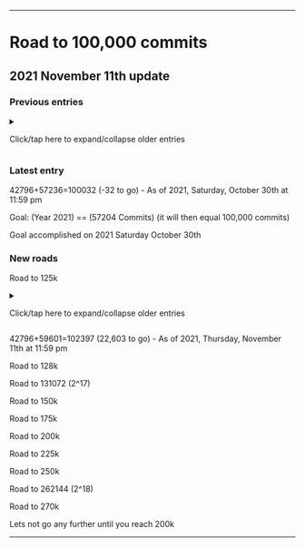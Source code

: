 
***

# Road to 100,000 commits

## 2021 November 11th update

### Previous entries

<details><summary><p>Click/tap here to expand/collapse older entries</p></summary>

42796+54602=97398 (2602 to go) - As of 2021 Friday October 15th at 5:39 pm

42796+54623=97419 (2581 to go) - As of 2021 Friday October 15th at 8:58 pm

42796+54647=97443 (2557 to go) - As of 2021 Saturday October 16th at 11:59 pm

42796+54785=97581 (2419 to go) - As of 2021, Sunday, October 17th at 11:59 pm

42796+54992=97788 (2202 to go) - As of 2021, Monday, October 18th at 11:59 pm

42796+55252=98048 (1952 to go) - As of 2021, Tuesday, October 19th at 11:59 pm

42796+55422=98218 (1782 to go) - As of 2021, Wednesday, October 20th at 11:59 pm

42796+55632=98428 (1572 to go) - As of 2021, Thursday, October 21st at 11:59 pm

42796+55834=98630 (1370 to go) - As of 2021, Friday, October 22nd at 11:59 pm

42796+56020=98816 (1184 to go) - As of 2021, Saturday, October 23rd at 11:59 pm

42796+56181=98977 (1023 to go) - As of 2021, Sunday, October 24th at 11:59 pm

42796+56393=99189 (811 to go) - As of 2021, Monday, October 25th at 11:59 pm

42796+56552=99348 (652 to go) - As of 2021, Tuesday, October 26th at 11:59 pm

42796+56714=99510 (490 to go) - As of 2021, Wednesday, October 27th at 11:59 pm

42796+56885=99681 (319 to go) - As of 2021, Thursday, October 28th at 11:59 pm

42796+57051=99681 (153 to go) - As of 2021, Friday, October 29th at 11:59 pm

</details>

### Latest entry

42796+57236=100032 (-32 to go) - As of 2021, Saturday, October 30th at 11:59 pm

Goal: (Year 2021) == (57204 Commits) (it will then equal 100,000 commits)

Goal accomplished on 2021 Saturday October 30th

### New roads

Road to 125k

<details><summary><p>Click/tap here to expand/collapse older entries</p></summary>

42796+57236=100032 (24,968 to go) - As of 2021, Saturday, October 30th at 11:59 pm

42796+57444=100240 (24,760 to go) - As of 2021, Sunday, October 31st at 11:59 pm

42796+57652=100240 (24,449 to go) - As of 2021, Monday, November 1st at 11:59 pm

42796+57816=100612 (24,588 to go) - As of 2021, Tuesday, November 2nd at 11:59 pm

42796+58023=100999 (24,001 to go) - As of 2021, Wednesday, November 3rd at 11:59 pm

42796+58223=101019 (23,981 to go) - As of 2021, Thursday, November 4th at 11:59 pm

42796+58448=101244 (23,756 to go) - As of 2021, Friday, November 5th at 11:59 pm

42796+58579=101375 (23,625 to go) - As of 2021, Saturday, November 6th at 11:59 pm

42796+58719=101515 (23,485 to go) - As of 2021, Sunday, November 7th at 11:59 pm

42796+59072=101868 (23,132 to go) - As of 2021, Monday, November 8th at 11:59 pm

42796+59231=102027 (22,973 to go) - As of 2021, Tuesday, November 9th at 11:59 pm

42796+59422=102218 (22,782 to go) - As of 2021, Wednesday, November 10th at 11:59 pm

</details>

42796+59601=102397 (22,603 to go) - As of 2021, Thursday, November 11th at 11:59 pm

Road to 128k

Road to 131072 (2^17)

Road to 150k

Road to 175k

Road to 200k

Road to 225k

Road to 250k

Road to 262144 (2^18)

Road to 270k

Lets not go any further until you reach 200k

***

